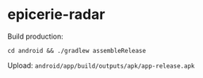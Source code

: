 # epicerie-radar

Build production:

```
cd android && ./gradlew assembleRelease
```

Upload: `android/app/build/outputs/apk/app-release.apk`

